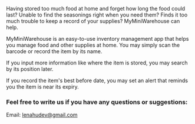 Having stored too much food at home and forget how long the food could last? Unable to find the seasonings right when you need them? Finds it too much trouble to keep a record of your supplies? MyMiniWarehouse can help.

MyMiniWarehouse is an easy-to-use inventory management app that helps you manage food and other supplies at home. You may simply scan the barcode or record the item by its name. 

If you input more information like where the item is stored, you may search by its position later. 

If you record the item's best before date, you may set an alert that reminds you the item is near its expiry. 

### Feel free to write us if you have any questions or suggestions:

Email: lenahudev@gmail.com
